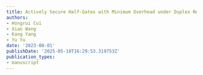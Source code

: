 ```yaml
---
title: Actively Secure Half-Gates with Minimum Overhead under Duplex Networks
authors:
- Hongrui Cui
- Xiao Wang
- Kang Yang
- Yu Yu
date: '2023-08-01'
publishDate: '2025-05-18T16:29:53.319753Z'
publication_types:
- manuscript
---
```

